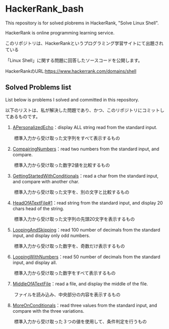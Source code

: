 # HackerRank_bash

This repository is for solved plobrems in HackerRank, "Solve Linux Shell".

HackerRank is online programming learning service.

このリポジトリは、HackerRankというプログラミング学習サイトにて出題されている

「Linux Shell」に関する問題に回答したソースコードを公開します。

HackerRankのURL:https://www.hackerrank.com/domains/shell

## Solved Problems list

List below is problems I solved and committed in this repository.

以下のリストは、私が解決した問題であり、かつ、このリポジトリにコミットしてあるものです。

1. [APersonalizedEcho](https://github.com/Massas/HackerRank_bash/tree/master/APersonalizedEcho)：display ALL string read from the standard input.　

　　標準入力から受け取った文字列をすべて表示するもの

2. [CompairingNumbers](https://github.com/Massas/HackerRank_bash/tree/master/CompairingNumbers)：read two numbers from the standard input, and compare. 

　　標準入力から受け取った数字2値を比較するもの

3. [GettingStartedWithConditionals](https://github.com/Massas/HackerRank_bash/tree/master/GettingStartedWithConditionals)：read a char from the standard input, and compare with another char.

　　標準入力から受け取った文字を、別の文字と比較するもの

4. [HeadOfATextFile#1](https://github.com/Massas/HackerRank_bash/tree/master/HeadOfATextFile%231)：read string from the standard input, and display 20 chars head of the string.

　　標準入力から受け取った文字列の先頭20文字を表示するもの

5. [LoopingAndSkipping](https://github.com/Massas/HackerRank_bash/tree/master/LoopingAndSkipping)：read 100 number of decimals from the standard input, and display only odd numbers.

　　標準入力から受け取った数字を、奇数だけ表示するもの

6. [LoopingWithNumbers](https://github.com/Massas/HackerRank_bash/tree/master/LoopingWithNumbers)：read 50 number of decimals from the standard input, and display all.

　　標準入力から受け取った数字をすべて表示するもの

7. [MiddleOfATextFile](https://github.com/Massas/HackerRank_bash/tree/master/MiddleOfATextFile)：read a file, and display the middle of the file.

　　ファイルを読み込み、中央部分の内容を表示するもの

8. [MoreOnConditionals](https://github.com/Massas/HackerRank_bash/tree/master/MoreOnConditionals)：read three values from the standard input, and compare with the three variations.

　　標準入力から受け取った３つの値を使用して、条件判定を行うもの
